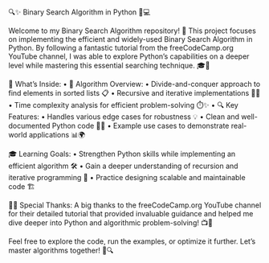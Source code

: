 🔍✨ Binary Search Algorithm in Python 🐍💻

Welcome to my Binary Search Algorithm repository! 🌟 This project focuses on implementing the efficient and widely-used Binary Search Algorithm in Python. By following a fantastic tutorial from the freeCodeCamp.org YouTube channel, I was able to explore Python’s capabilities on a deeper level while mastering this essential searching technique. 🎓🚀

🎯 What’s Inside:
	•	🧠 Algorithm Overview:
	•	Divide-and-conquer approach to find elements in sorted lists 📋
	•	Recursive and iterative implementations 🔄✅
	•	Time complexity analysis for efficient problem-solving ⏱️✨
	•	🔍 Key Features:
	•	Handles various edge cases for robustness 💡
	•	Clean and well-documented Python code 📝🐍
	•	Example use cases to demonstrate real-world applications 📊🌍

🎓 Learning Goals:
	•	Strengthen Python skills while implementing an efficient algorithm 🛠️
	•	Gain a deeper understanding of recursion and iterative programming 🔄
	•	Practice designing scalable and maintainable code 🏗️

👨‍💻 Special Thanks:
A big thanks to the freeCodeCamp.org YouTube channel for their detailed tutorial that provided invaluable guidance and helped me dive deeper into Python and algorithmic problem-solving! 📺🌟

Feel free to explore the code, run the examples, or optimize it further. Let’s master algorithms together! 🎉🔍
